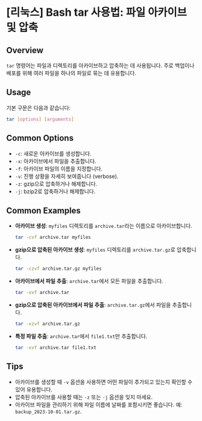 # [리눅스] Bash tar 사용법: 파일 아카이브 및 압축

## Overview
`tar` 명령어는 파일과 디렉토리를 아카이브하고 압축하는 데 사용됩니다. 주로 백업이나 배포를 위해 여러 파일을 하나의 파일로 묶는 데 유용합니다.

## Usage
기본 구문은 다음과 같습니다:
```bash
tar [options] [arguments]
```

## Common Options
- `-c`: 새로운 아카이브를 생성합니다.
- `-x`: 아카이브에서 파일을 추출합니다.
- `-f`: 아카이브 파일의 이름을 지정합니다.
- `-v`: 진행 상황을 자세히 보여줍니다 (verbose).
- `-z`: gzip으로 압축하거나 해제합니다.
- `-j`: bzip2로 압축하거나 해제합니다.

## Common Examples
- **아카이브 생성**: `myfiles` 디렉토리를 `archive.tar`라는 이름으로 아카이브합니다.
  ```bash
  tar -cvf archive.tar myfiles
  ```

- **gzip으로 압축된 아카이브 생성**: `myfiles` 디렉토리를 `archive.tar.gz`로 압축합니다.
  ```bash
  tar -czvf archive.tar.gz myfiles
  ```

- **아카이브에서 파일 추출**: `archive.tar`에서 모든 파일을 추출합니다.
  ```bash
  tar -xvf archive.tar
  ```

- **gzip으로 압축된 아카이브에서 파일 추출**: `archive.tar.gz`에서 파일을 추출합니다.
  ```bash
  tar -xzvf archive.tar.gz
  ```

- **특정 파일 추출**: `archive.tar`에서 `file1.txt`만 추출합니다.
  ```bash
  tar -xvf archive.tar file1.txt
  ```

## Tips
- 아카이브를 생성할 때 `-v` 옵션을 사용하면 어떤 파일이 추가되고 있는지 확인할 수 있어 유용합니다.
- 압축된 아카이브를 사용할 때는 `-z` 또는 `-j` 옵션을 잊지 마세요.
- 아카이브 파일을 관리하기 위해 파일 이름에 날짜를 포함시키면 좋습니다. 예: `backup_2023-10-01.tar.gz`.